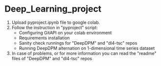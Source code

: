 # Deep_Learning_project

1. Upload pyproject.ipynb file to google colab.
2. Follow the instruction in "pyproject" script:
    - Configuring GitAPI on your colab environment
    - Requirements installation 
    - Sanity check runnings for "DeepDPM" and "dl4-tsc" repos
    - Running DeepDPM alternation on 1-dimensional time series dataset
3. In case of problems, or for more information you can read the "readme" files of "DeepDPM" and "dl4-tsc" repos
